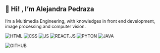 ## 👋 Hi! , I’m Alejandra Pedraza
I’m a Multimedia Engineering, with knowledges in front end development, image processing and computer vision.

![HTML](https://img.shields.io/badge/-HTML5-orange?style=flat-square&logo=html5&logoColor=white)
![CSS](https://img.shields.io/badge/-CSS3-blue?style=flat-square&logo=css3&logoColor=white)
![JS](https://img.shields.io/badge/-JavaScript-black?style=flat&logo=javascript)
![REACT.JS](https://img.shields.io/badge/-ReactJs-61DAFB?logo=react&logoColor=white)
![PYTON](https://img.shields.io/badge/-Python-black?style=flat&logo=python)
![JAVA](https://img.shields.io/badge/-Java-red?style=flat&logo=springboot)

![GITHUB](https://img.shields.io/badge/-GitHub-black?style=flat&logo=github)

<!---
Alejandra230301/Alejandra230301 is a ✨ special ✨ repository because its `README.md` (this file) appears on your GitHub profile.
You can click the Preview link to take a look at your changes.
--->

